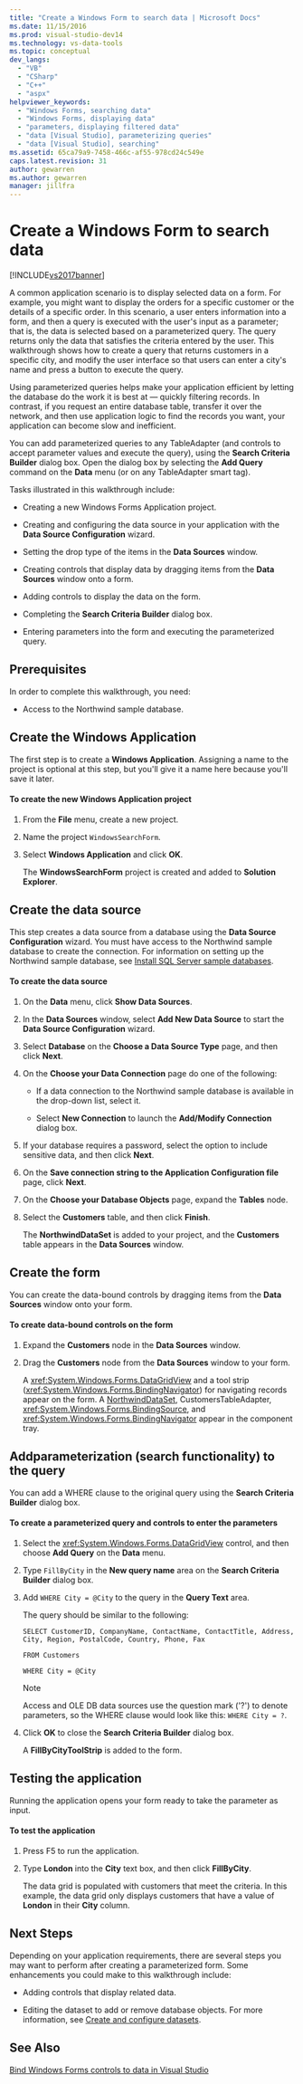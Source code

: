```yaml
---
title: "Create a Windows Form to search data | Microsoft Docs"
ms.date: 11/15/2016
ms.prod: visual-studio-dev14
ms.technology: vs-data-tools
ms.topic: conceptual
dev_langs: 
  - "VB"
  - "CSharp"
  - "C++"
  - "aspx"
helpviewer_keywords: 
  - "Windows Forms, searching data"
  - "Windows Forms, displaying data"
  - "parameters, displaying filtered data"
  - "data [Visual Studio], parameterizing queries"
  - "data [Visual Studio], searching"
ms.assetid: 65ca79a9-7458-466c-af55-978cd24c549e
caps.latest.revision: 31
author: gewarren
ms.author: gewarren
manager: jillfra
---
```

# Create a Windows Form to search data
[!INCLUDE[vs2017banner](../includes/vs2017banner.md)]

A common application scenario is to display selected data on a form. For example, you might want to display the orders for a specific customer or the details of a specific order. In this scenario, a user enters information into a form, and then a query is executed with the user's input as a parameter; that is, the data is selected based on a parameterized query. The query returns only the data that satisfies the criteria entered by the user. This walkthrough shows how to create a query that returns customers in a specific city, and modify the user interface so that users can enter a city's name and press a button to execute the query.  
  
 Using parameterized queries helps make your application efficient by letting the database do the work it is best at — quickly filtering records. In contrast, if you request an entire database table, transfer it over the network, and then use application logic to find the records you want, your application can become slow and inefficient.  
  
 You can add parameterized queries to any TableAdapter (and controls to accept parameter values and execute the query), using the **Search Criteria Builder** dialog box. Open the dialog box by selecting the **Add Query** command on the **Data** menu (or on any TableAdapter smart tag).  
  
 Tasks illustrated in this walkthrough include:  
  
-   Creating a new Windows Forms Application project.  
  
-   Creating and configuring the data source in your application with the **Data Source Configuration** wizard.  
  
-   Setting the drop type of the items in the **Data Sources** window.  
  
-   Creating controls that display data by dragging items from the **Data Sources** window onto a form.  
  
-   Adding controls to display the data on the form.  
  
-   Completing the **Search Criteria Builder** dialog box.  
  
-   Entering parameters into the form and executing the parameterized query.  
  
## Prerequisites  
 In order to complete this walkthrough, you need:  
  
-   Access to the Northwind sample database.  
  
## Create the Windows Application  
 The first step is to create a **Windows Application**. Assigning a name to the project is optional at this step, but you'll give it a name here because you'll save it later.  
  
#### To create the new Windows Application project  
  
1. From the **File** menu, create a new project.  
  
2. Name the project `WindowsSearchForm`.  
  
3. Select **Windows Application** and click **OK**.  
  
     The **WindowsSearchForm** project is created and added to **Solution Explorer**.  
  
## Create the data source  
 This step creates a data source from a database using the **Data Source Configuration** wizard. You must have access to the Northwind sample database to create the connection. For information on setting up the Northwind sample database, see [Install SQL Server sample databases](../data-tools/install-sql-server-sample-databases.md).  
  
#### To create the data source  
  
1. On the **Data** menu, click **Show Data Sources**.  
  
2. In the **Data Sources** window, select **Add New Data Source** to start the **Data Source Configuration** wizard.  
  
3. Select **Database** on the **Choose a Data Source Type** page, and then click **Next**.  
  
4. On the **Choose your Data Connection** page do one of the following:  
  
    -   If a data connection to the Northwind sample database is available in the drop-down list, select it.  
  
    -   Select **New Connection** to launch the **Add/Modify Connection** dialog box.  
  
5. If your database requires a password, select the option to include sensitive data, and then click **Next**.  
  
6. On the **Save connection string to the Application Configuration file** page, click **Next**.  
  
7. On the **Choose your Database Objects** page, expand the **Tables** node.  
  
8. Select the **Customers** table, and then click **Finish**.  
  
     The **NorthwindDataSet** is added to your project, and the **Customers** table appears in the **Data Sources** window.  
  
## Create the form  
 You can create the data-bound controls by dragging items from the **Data Sources** window onto your form.  
  
#### To create data-bound controls on the form  
  
1. Expand the **Customers** node in the **Data Sources** window.  
  
2. Drag the **Customers** node from the **Data Sources** window to your form.  
  
     A <xref:System.Windows.Forms.DataGridView> and a tool strip (<xref:System.Windows.Forms.BindingNavigator>) for navigating records appear on the form. A [NorthwindDataSet](../data-tools/dataset-tools-in-visual-studio.md), CustomersTableAdapter, <xref:System.Windows.Forms.BindingSource>, and <xref:System.Windows.Forms.BindingNavigator> appear in the component tray.  
  
## Addparameterization (search functionality) to the query  
 You can add a WHERE clause to the original query using the **Search Criteria Builder** dialog box.  
  
#### To create a parameterized query and controls to enter the parameters  
  
1. Select the <xref:System.Windows.Forms.DataGridView> control, and then choose **Add Query** on the **Data** menu.  
  
2. Type `FillByCity` in the **New query name** area on the **Search Criteria Builder** dialog box.  
  
3. Add `WHERE City = @City` to the query in the **Query Text** area.  
  
     The query should be similar to the following:  
  
     `SELECT CustomerID, CompanyName, ContactName, ContactTitle, Address, City, Region, PostalCode, Country, Phone, Fax`  
  
     `FROM Customers`  
  
     `WHERE City = @City`  
  
    > [!NOTE]
    >  Access and OLE DB data sources use the question mark ('?') to denote parameters, so the WHERE clause would look like this: `WHERE City = ?`.  
  
4. Click **OK** to close the **Search Criteria Builder** dialog box.  
  
     A **FillByCityToolStrip** is added to the form.  
  
## Testing the application  
 Running the application opens your form ready to take the parameter as input.  
  
#### To test the application  
  
1. Press F5 to run the application.  
  
2. Type **London** into the **City** text box, and then click **FillByCity**.  
  
     The data grid is populated with customers that meet the criteria. In this example, the data grid only displays customers that have a value of **London** in their **City** column.  
  
## Next Steps  
 Depending on your application requirements, there are several steps you may want to perform after creating a parameterized form. Some enhancements you could make to this walkthrough include:  
  
-   Adding controls that display related data.  
  
-   Editing the dataset to add or remove database objects. For more information, see [Create and configure datasets](../data-tools/create-and-configure-datasets-in-visual-studio.md).  
  
## See Also  
 [Bind Windows Forms controls to data in Visual Studio](../data-tools/bind-windows-forms-controls-to-data-in-visual-studio.md)
